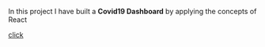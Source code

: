 In this project I have built a **Covid19 Dashboard** by applying the concepts of React

[click](https://kpcovid.ccbp.tech)


